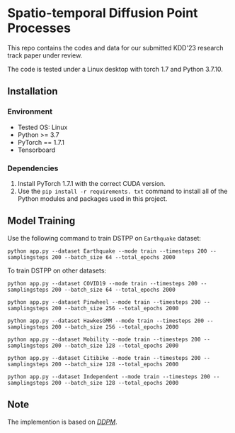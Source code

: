 # Spatio-temporal Diffusion Point Processes

This repo contains the codes and data for our submitted KDD'23 research track paper under review.

The code is tested under a Linux desktop with torch 1.7 and Python 3.7.10.

## Installation

### Environment
- Tested OS: Linux
- Python >= 3.7
- PyTorch == 1.7.1
- Tensorboard

### Dependencies
1. Install PyTorch 1.7.1 with the correct CUDA version.
2. Use the ``pip install -r requirements. txt`` command to install all of the Python modules and packages used in this project.

## Model Training

Use the following command to train DSTPP on `Earthquake` dataset: 

``
python app.py --dataset Earthquake --mode train --timesteps 200 --samplingsteps 200 --batch_size 64 --total_epochs 2000
``

To train DSTPP on other datasets:

``
python app.py --dataset COVID19 --mode train --timesteps 200 --samplingsteps 200 --batch_size 64 --total_epochs 2000
``

``
python app.py --dataset Pinwheel --mode train --timesteps 200 --samplingsteps 200 --batch_size 256 --total_epochs 2000 
``

``
python app.py --dataset HawkesGMM --mode train --timesteps 200 --samplingsteps 200 --batch_size 256 --total_epochs 2000
``

``
python app.py --dataset Mobility --mode train --timesteps 200 --samplingsteps 200 --batch_size 128 --total_epochs 2000 
``

``
python app.py --dataset Citibike --mode train --timesteps 200 --samplingsteps 200 --batch_size 128 --total_epochs 2000 
``

``
python app.py --dataset Independent --mode train --timesteps 200 --samplingsteps 200 --batch_size 128 --total_epochs 2000 
``


## Note

The implemention is based on *[DDPM](https://github.com/lucidrains/denoising-diffusion-pytorch)*.
